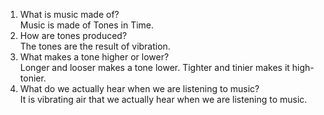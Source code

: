 1. What is music made of?</br>
Music is made of Tones in Time.
2. How are tones produced?</br>
The tones are the result of vibration.
3. What makes a tone higher or lower?</br>
Longer and looser makes a tone lower.  Tighter and tinier makes it high-tonier.
4. What do we actually hear when we are listening to music?</br>
It is vibrating air that we actually hear when we are listening to music.